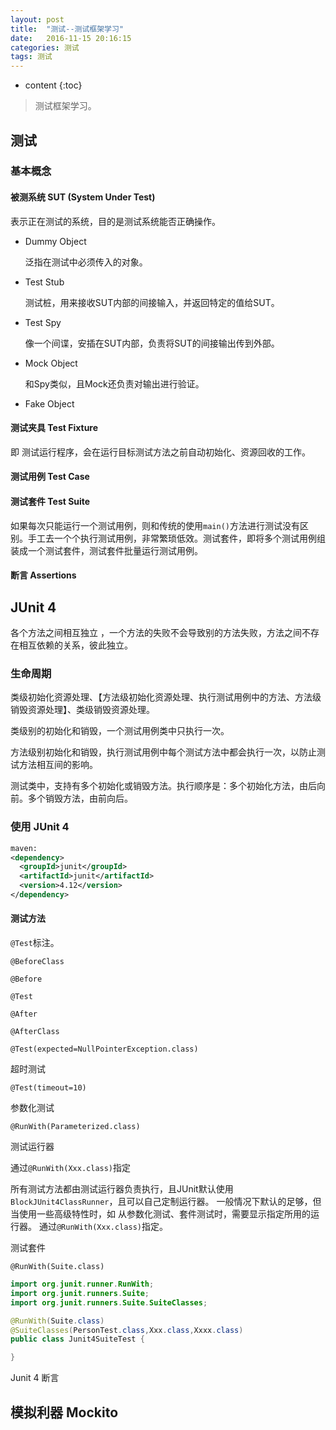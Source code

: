 ```yaml
---
layout: post
title:  "测试--测试框架学习"
date:   2016-11-15 20:16:15
categories: 测试 
tags: 测试 
---
```


* content
{:toc}

>测试框架学习。





## 测试

### 基本概念

#### 被测系统 SUT (System Under Test)

表示正在测试的系统，目的是测试系统能否正确操作。



* Dummy Object 

  泛指在测试中必须传入的对象。

* Test Stub

  测试桩，用来接收SUT内部的间接输入，并返回特定的值给SUT。

* Test Spy

  像一个间谍，安插在SUT内部，负责将SUT的间接输出传到外部。

* Mock Object

  和Spy类似，且Mock还负责对输出进行验证。

* Fake Object



#### 测试夹具 Test Fixture

即 测试运行程序，会在运行目标测试方法之前自动初始化、资源回收的工作。



#### 测试用例 Test Case



#### 测试套件 Test Suite

如果每次只能运行一个测试用例，则和传统的使用`main()`方法进行测试没有区别。手工去一个个执行测试用例，非常繁琐低效。测试套件，即将多个测试用例组装成一个测试套件，测试套件批量运行测试用例。



#### 断言 Assertions



## JUnit 4 



各个方法之间相互独立 ，一个方法的失败不会导致别的方法失败，方法之间不存在相互依赖的关系，彼此独立。



### 生命周期

类级初始化资源处理、【方法级初始化资源处理、执行测试用例中的方法、方法级销毁资源处理】、类级销毁资源处理。



类级别的初始化和销毁，一个测试用例类中只执行一次。

方法级别初始化和销毁，执行测试用例中每个测试方法中都会执行一次，以防止测试方法相互间的影响。

测试类中，支持有多个初始化或销毁方法。执行顺序是：多个初始化方法，由后向前。多个销毁方法，由前向后。 



### 使用 JUnit 4

```xml
maven:
<dependency>
  <groupId>junit</groupId>
  <artifactId>junit</artifactId>
  <version>4.12</version>
</dependency>
```



#### 测试方法

`@Test`标注。



`@BeforeClass`

`@Before`

`@Test`

`@After`

`@AfterClass`



`@Test(expected=NullPointerException.class)`



超时测试

`@Test(timeout=10)`

参数化测试

`@RunWith(Parameterized.class)`





测试运行器

通过`@RunWith(Xxx.class)`指定

所有测试方法都由测试运行器负责执行，且JUnit默认使用`BlockJUnit4ClassRunner`，且可以自己定制运行器。 一般情况下默认的足够，但当使用一些高级特性时，如 从参数化测试、套件测试时，需要显示指定所用的运行器。 通过`@RunWith(Xxx.class)`指定。

测试套件

`@RunWith(Suite.class)`

```java
import org.junit.runner.RunWith;
import org.junit.runners.Suite;
import org.junit.runners.Suite.SuiteClasses;

@RunWith(Suite.class)
@SuiteClasses(PersonTest.class,Xxx.class,Xxxx.class)
public class Junit4SuiteTest {

}
```



Junit 4 断言



## 模拟利器 Mockito











